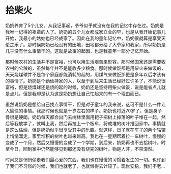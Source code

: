 # 拾柴火

奶奶养育了5个儿女。从我记事起，爷爷似乎就没有在我的记忆中存在过。奶奶是我唯一记得的祖辈的人了。奶奶的五个儿女都成家立业的早，也是从我开始记事儿开始，我最小的姑姑也已经成家了。因此在我的童年记忆中，奶奶很就算是享受天伦之乐了。那时候奶奶已经没有的田地，田地都分给了大爷家和我家，所以奶奶是几乎没有什么事情干的。这就是故事的起因，也是我童年一部分记忆开始。

那时候农村的生活并不是富裕，也可以用生活艰苦来形容。那时候国家还是需要收农村的公粮的，虽然每年并不是能收多少粮食。那时候做饭都是用柴火来做饭的，天天烧煤球并不是每个家庭都能消耗的起的，用煤气来做饭那更是多年以后才该有的事情了。奶奶是个勤俭持家的人，以至于到后来生活已经好过许多了，不能说很富裕，但是烧煤球还是烧的起的时候，奶奶还是坚持用柴火做饭，说是能省点儿就是点儿。但是我却是认为这是奶奶想让自己忙起来的有一个理由而已。

虽然说奶奶是想给自己找点事情干，但是对于童年的我来说，这可不是什么一件让人愉快的事情。我那时候也就是十岁左右的样子。奶奶也将近70岁了。但是身子骨很是硬朗。奶奶每天都会出门去树林里面用耙子把树上掉落的叶子堆在一起，然后等我放学了，就叫上我，然后再拉上一个板车，将成堆的树叶推回家中。事情就是这么枯燥，但是奶奶似乎很享受其中的乐趣。就这样，日子就在车子的两个轱辘上悄悄溜走。家里堆积的树叶也越来越高。我也在一星期帮着拉一车树叶，慢慢的变成了一个月，然后又慢慢的变成了一个学期，到后来，奶奶再也不去拾树叶。时至今日，回到家中仍然能够见到那还没有烧完的树叶，物是人非，不禁潸然。

时间总是悄悄偷走我们最心爱的东西，我们也在慢慢的习惯着发生的一切。也许到了我们不习惯的时候，我们也就老了，也就懒得去计较了。现世安稳，我们不老...